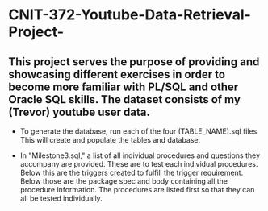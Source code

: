 # CNIT-372-Youtube-Data-Retrieval-Project-

## This project serves the purpose of providing and showcasing  different exercises in order to become more familiar with PL/SQL and other Oracle SQL skills. The dataset consists of my (Trevor) youtube user data.

+ To generate the database, run each of the four (TABLE_NAME).sql files. This will create and populate the tables and database.


+ In "Milestone3.sql," a list of all individual procedures and questions they accompany are provided. These are to test each individual procedures. Below this are the triggers created to fulfill the trigger requirement. Below those are the package spec and body containing all the procedure information. The procedures are listed first so that they can all be tested individually. 
